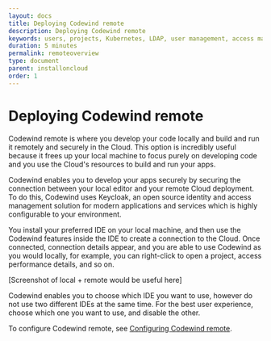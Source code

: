 ```yaml
---
layout: docs
title: Deploying Codewind remote
description: Deploying Codewind remote
keywords: users, projects, Kubernetes, LDAP, user management, access management, login, deployment, pod, security, securing Cloud connection
duration: 5 minutes
permalink: remoteoverview
type: document
parent: installoncloud
order: 1
---
```


# Deploying Codewind remote

Codewind remote is where you develop your code locally and build and run it remotely and securely in the Cloud. This option is incredibly useful because it frees up your local machine to focus purely on developing code and you use the Cloud's resources to build and run your apps. 

Codewind enables you to develop your apps securely by securing the connection between your local editor and your remote Cloud deployment. To do this, Codewind uses Keycloak, an open source identity and access management solution for modern applications and services which is highly configurable to your environment. 

You install your preferred IDE on your local machine, and then use the Codewind features inside the IDE to create a connection to the Cloud. Once connected, connection details appear, and you are able to use Codewind as you would locally, for example, you can right-click to open a project, access performance details, and so on.

[Screenshot of local + remote would be useful here]

Codewind enables you to choose which IDE you want to use, however do not use two different IDEs at the same time. For the best user experience, choose which one you want to use, and disable the other. 

To configure Codewind remote, see [Configuring Codewind remote](remote-configuring.html).
